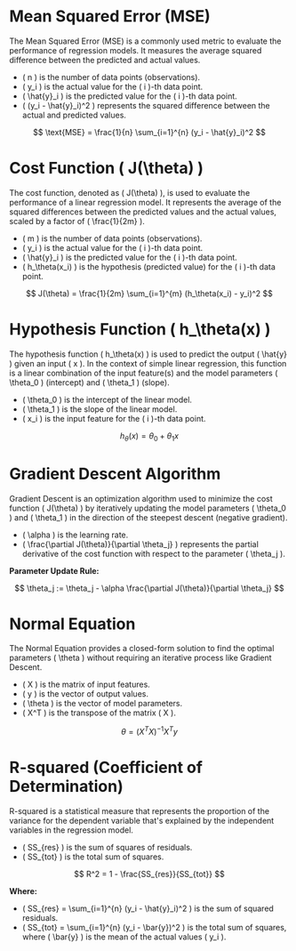 # Mean Squared Error (MSE)

The Mean Squared Error (MSE) is a commonly used metric to evaluate the performance of regression models. It measures the average squared difference between the predicted and actual values.

- \( n \) is the number of data points (observations).
- \( y_i \) is the actual value for the \( i \)-th data point.
- \( \hat{y}_i \) is the predicted value for the \( i \)-th data point.
- \( (y_i - \hat{y}_i)^2 \) represents the squared difference between the actual and predicted values.

$$
\text{MSE} = \frac{1}{n} \sum_{i=1}^{n} (y_i - \hat{y}_i)^2
$$

# Cost Function \( J(\theta) \)

The cost function, denoted as \( J(\theta) \), is used to evaluate the performance of a linear regression model. It represents the average of the squared differences between the predicted values and the actual values, scaled by a factor of \( \frac{1}{2m} \).

- \( m \) is the number of data points (observations).
- \( y_i \) is the actual value for the \( i \)-th data point.
- \( \hat{y}_i \) is the predicted value for the \( i \)-th data point.
- \( h_\theta(x_i) \) is the hypothesis (predicted value) for the \( i \)-th data point.

$$
J(\theta) = \frac{1}{2m} \sum_{i=1}^{m} (h_\theta(x_i) - y_i)^2
$$

# Hypothesis Function \( h_\theta(x) \)

The hypothesis function \( h_\theta(x) \) is used to predict the output \( \hat{y} \) given an input \( x \). In the context of simple linear regression, this function is a linear combination of the input feature(s) and the model parameters \( \theta_0 \) (intercept) and \( \theta_1 \) (slope).

- \( \theta_0 \) is the intercept of the linear model.
- \( \theta_1 \) is the slope of the linear model.
- \( x_i \) is the input feature for the \( i \)-th data point.

$$
h_\theta(x) = \theta_0 + \theta_1 x
$$

# Gradient Descent Algorithm

Gradient Descent is an optimization algorithm used to minimize the cost function \( J(\theta) \) by iteratively updating the model parameters \( \theta_0 \) and \( \theta_1 \) in the direction of the steepest descent (negative gradient).

- \( \alpha \) is the learning rate.
- \( \frac{\partial J(\theta)}{\partial \theta_j} \) represents the partial derivative of the cost function with respect to the parameter \( \theta_j \).

**Parameter Update Rule:**

$$
\theta_j := \theta_j - \alpha \frac{\partial J(\theta)}{\partial \theta_j}
$$

# Normal Equation

The Normal Equation provides a closed-form solution to find the optimal parameters \( \theta \) without requiring an iterative process like Gradient Descent.

- \( X \) is the matrix of input features.
- \( y \) is the vector of output values.
- \( \theta \) is the vector of model parameters.
- \( X^T \) is the transpose of the matrix \( X \).

$$
\theta = (X^T X)^{-1} X^T y
$$

# R-squared (Coefficient of Determination)

R-squared is a statistical measure that represents the proportion of the variance for the dependent variable that's explained by the independent variables in the regression model.

- \( SS_{res} \) is the sum of squares of residuals.
- \( SS_{tot} \) is the total sum of squares.

$$
R^2 = 1 - \frac{SS_{res}}{SS_{tot}}
$$

**Where:**
- \( SS_{res} = \sum_{i=1}^{n} (y_i - \hat{y}_i)^2 \) is the sum of squared residuals.
- \( SS_{tot} = \sum_{i=1}^{n} (y_i - \bar{y})^2 \) is the total sum of squares, where \( \bar{y} \) is the mean of the actual values \( y_i \).
